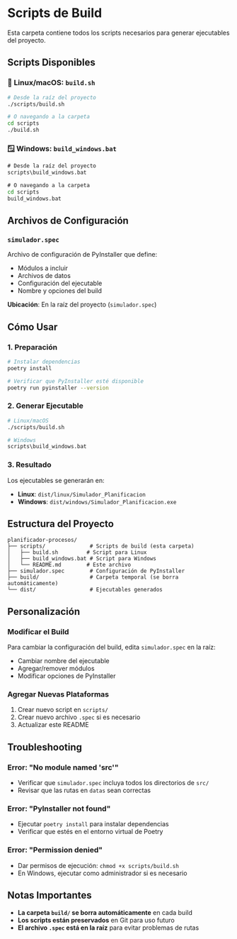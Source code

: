 # Scripts de Build

Esta carpeta contiene todos los scripts necesarios para generar ejecutables del proyecto.

## Scripts Disponibles

### 🐧 Linux/macOS: `build.sh`
```bash
# Desde la raíz del proyecto
./scripts/build.sh

# O navegando a la carpeta
cd scripts
./build.sh
```

### 🪟 Windows: `build_windows.bat`
```cmd
# Desde la raíz del proyecto
scripts\build_windows.bat

# O navegando a la carpeta
cd scripts
build_windows.bat
```

## Archivos de Configuración

### `simulador.spec`
Archivo de configuración de PyInstaller que define:
- Módulos a incluir
- Archivos de datos
- Configuración del ejecutable
- Nombre y opciones del build

**Ubicación**: En la raíz del proyecto (`simulador.spec`)

## Cómo Usar

### 1. Preparación
```bash
# Instalar dependencias
poetry install

# Verificar que PyInstaller esté disponible
poetry run pyinstaller --version
```

### 2. Generar Ejecutable
```bash
# Linux/macOS
./scripts/build.sh

# Windows
scripts\build_windows.bat
```

### 3. Resultado
Los ejecutables se generarán en:
- **Linux**: `dist/linux/Simulador_Planificacion`
- **Windows**: `dist/windows/Simulador_Planificacion.exe`

## Estructura del Proyecto

```
planificador-procesos/
├── scripts/              # Scripts de build (esta carpeta)
│   ├── build.sh         # Script para Linux
│   ├── build_windows.bat # Script para Windows
│   └── README.md        # Este archivo
├── simulador.spec        # Configuración de PyInstaller
├── build/                # Carpeta temporal (se borra automáticamente)
└── dist/                 # Ejecutables generados
```

## Personalización

### Modificar el Build
Para cambiar la configuración del build, edita `simulador.spec` en la raíz:
- Cambiar nombre del ejecutable
- Agregar/remover módulos
- Modificar opciones de PyInstaller

### Agregar Nuevas Plataformas
1. Crear nuevo script en `scripts/`
2. Crear nuevo archivo `.spec` si es necesario
3. Actualizar este README

## Troubleshooting

### Error: "No module named 'src'"
- Verificar que `simulador.spec` incluya todos los directorios de `src/`
- Revisar que las rutas en `datas` sean correctas

### Error: "PyInstaller not found"
- Ejecutar `poetry install` para instalar dependencias
- Verificar que estés en el entorno virtual de Poetry

### Error: "Permission denied"
- Dar permisos de ejecución: `chmod +x scripts/build.sh`
- En Windows, ejecutar como administrador si es necesario

## Notas Importantes

- **La carpeta `build/` se borra automáticamente** en cada build
- **Los scripts están preservados** en Git para uso futuro
- **El archivo `.spec` está en la raíz** para evitar problemas de rutas
